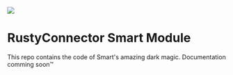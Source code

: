 ![](https://repository-images.githubusercontent.com/1079186972/d4b08ed8-53c3-44de-86b7-16aa34890942)

# RustyConnector Smart Module
This repo contains the code of Smart's amazing dark magic. Documentation comming soon™
